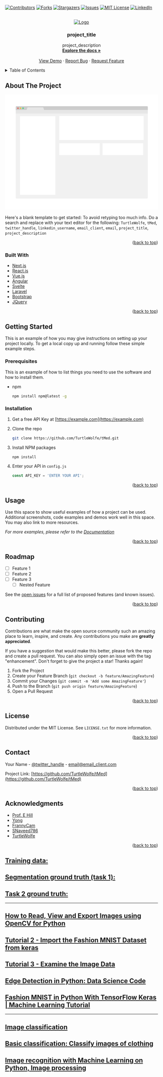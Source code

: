 <div id="top"></div>
<!--
*** Thanks for checking out the Best-README-Template. If you have a suggestion
*** that would make this better, please fork the repo and create a pull request
*** or simply open an issue with the tag "enhancement".
*** Don't forget to give the project a star!
*** Thanks again! Now go create something AMAZING! :D
-->

<!-- PROJECT SHIELDS -->
<!--
*** I'm using markdown "reference style" links for readability.
*** Reference links are enclosed in brackets [ ] instead of parentheses ( ).
*** See the bottom of this document for the declaration of the reference variables
*** for contributors-url, forks-url, etc. This is an optional, concise syntax you may use.
*** https://www.markdownguide.org/basic-syntax/#reference-style-links
-->
[![Contributors][contributors-shield]][contributors-url]
[![Forks][forks-shield]][forks-url]
[![Stargazers][stars-shield]][stars-url]
[![Issues][issues-shield]][issues-url]
[![MIT License][license-shield]][license-url]
[![LinkedIn][linkedin-shield]][linkedin-url]

<!-- PROJECT LOGO -->
<br />
<div align="center">
  <a href="https://github.com/TurtleWolfe/tMed">
    <!-- <img src="./Best-README-Template-master/images/logo.png" alt="Logo" width="80" height="80"> -->
        <img src="https://github.com/TurtleWolfe/tMed/blob/main/Best-README-Template-master/images/logo.png?raw=true" alt="Logo" width="80" height="80">
  </a>

<h3 align="center">project_title</h3>

  <p align="center">
    project_description
    <br />
    <a href="https://github.com/TurtleWolfe/tMed"><strong>Explore the docs »</strong></a>
    <br />
    <br />
    <a href="https://github.com/TurtleWolfe/tMed">View Demo</a>
    ·
    <a href="https://github.com/TurtleWolfe/tMed/issues">Report Bug</a>
    ·
    <a href="https://github.com/TurtleWolfe/tMed/issues">Request Feature</a>
  </p>
</div>

<!-- TABLE OF CONTENTS -->
<details>
  <summary>Table of Contents</summary>
  <ol>
    <li>
      <a href="#about-the-project">About The Project</a>
      <ul>
        <li><a href="#built-with">Built With</a></li>
      </ul>
    </li>
    <li>
      <a href="#getting-started">Getting Started</a>
      <ul>
        <li><a href="#prerequisites">Prerequisites</a></li>
        <li><a href="#installation">Installation</a></li>
      </ul>
    </li>
    <li><a href="#usage">Usage</a></li>
    <li><a href="#roadmap">Roadmap</a></li>
    <li><a href="#contributing">Contributing</a></li>
    <li><a href="#license">License</a></li>
    <li><a href="#contact">Contact</a></li>
    <li><a href="#acknowledgments">Acknowledgments</a></li>
  </ol>
</details>

<!-- ABOUT THE PROJECT -->
## About The Project

[![Product Name Screen Shot][product-screenshot]](https://example.com)

Here's a blank template to get started: To avoid retyping too much info. Do a search and replace with your text editor for the following: `TurtleWolfe`, `tMed`, `twitter_handle`, `linkedin_username`, `email_client`, `email`, `project_title`, `project_description`

<p align="right">(<a href="#top">back to top</a>)</p>

### Built With

* [Next.js](https://nextjs.org/)
* [React.js](https://reactjs.org/)
* [Vue.js](https://vuejs.org/)
* [Angular](https://angular.io/)
* [Svelte](https://svelte.dev/)
* [Laravel](https://laravel.com)
* [Bootstrap](https://getbootstrap.com)
* [JQuery](https://jquery.com)

<p align="right">(<a href="#top">back to top</a>)</p>

<!-- GETTING STARTED -->
## Getting Started

This is an example of how you may give instructions on setting up your project locally.
To get a local copy up and running follow these simple example steps.

### Prerequisites

This is an example of how to list things you need to use the software and how to install them.

* npm

  ```sh
  npm install npm@latest -g
  ```

### Installation

1. Get a free API Key at [https://example.com](https://example.com)
2. Clone the repo

   ```sh
   git clone https://github.com/TurtleWolfe/tMed.git
   ```

3. Install NPM packages

   ```sh
   npm install
   ```

4. Enter your API in `config.js`

   ```js
   const API_KEY = 'ENTER YOUR API';
   ```

<p align="right">(<a href="#top">back to top</a>)</p>

<!-- USAGE EXAMPLES -->
## Usage

Use this space to show useful examples of how a project can be used. Additional screenshots, code examples and demos work well in this space. You may also link to more resources.

_For more examples, please refer to the [Documentation](https://example.com)_

<p align="right">(<a href="#top">back to top</a>)</p>

<!-- ROADMAP -->
## Roadmap

- [ ] Feature 1
- [ ] Feature 2
- [ ] Feature 3
    - [ ] Nested Feature

See the [open issues](https://github.com/TurtleWolfe/tMed/issues) for a full list of proposed features (and known issues).

<p align="right">(<a href="#top">back to top</a>)</p>

<!-- CONTRIBUTING -->
## Contributing

Contributions are what make the open source community such an amazing place to learn, inspire, and create. Any contributions you make are **greatly appreciated**.

If you have a suggestion that would make this better, please fork the repo and create a pull request. You can also simply open an issue with the tag "enhancement".
Don't forget to give the project a star! Thanks again!

1. Fork the Project
2. Create your Feature Branch (`git checkout -b feature/AmazingFeature`)
3. Commit your Changes (`git commit -m 'Add some AmazingFeature'`)
4. Push to the Branch (`git push origin feature/AmazingFeature`)
5. Open a Pull Request

<p align="right">(<a href="#top">back to top</a>)</p>

<!-- LICENSE -->
## License

Distributed under the MIT License. See `LICENSE.txt` for more information.

<p align="right">(<a href="#top">back to top</a>)</p>

<!-- CONTACT -->
## Contact

Your Name - [@twitter_handle](https://twitter.com/twitter_handle) - email@email_client.com

Project Link: [https://github.com/TurtleWolfe/tMed](https://github.com/TurtleWolfe/tMed)

<p align="right">(<a href="#top">back to top</a>)</p>

<!-- ACKNOWLEDGMENTS -->
## Acknowledgments

* [Prof. E Hill](https://github.com/emhill "notes")
* [Yong](https://github.com/ponpenw "notes")
* [FrannyCam](https://github.com/frannycam "notes")
* [SNaveed786](https://github.com/SNaveed786 "notes")
* [TurtleWolfe](https://github.com/TurtleWolfe "notes")

<p align="right">(<a href="#top">back to top</a>)</p>

## [Training data:](https://isic-challenge-data.s3.amazonaws.com/2018/ISIC2018_Task1-2_Training_Input.zip "10.4 GB Training Data")  

## [Segmentation ground truth (task 1):](https://isic-challenge-data.s3.amazonaws.com/2018/ISIC2018_Task1_Training_GroundTruth.zip "26 MB Training Ground Truth")  

## [Task 2 ground truth:](https://isic-challenge-data.s3.amazonaws.com/2018/ISIC2018_Task2_Training_GroundTruth_v3.zip "33 MB Training Ground Truth")  

___

## [How to Read, View and Export Images using OpenCV for Python](https://youtu.be/6yA5S9B2Z60 "In this video you'll learn how to: 1. Read in images into Python using OpenCV 2. Visualise images inside a Jupyter Notebook with Matplotlib 3. Write out transformed images")  

## [Tutorial 2 - Import the Fashion MNIST Dataset from keras](https://www.youtube.com/watch?v=HI5Cl36k8wo "This is Tutorial 2 of our series of Tensor Flow Tutorials for Machine Learning and Data Science. Here, we would import the Fashion MNIST dataset which comes with keras.")

## [Tutorial 3 - Examine the Image Data](https://www.youtube.com/watch?v=l2Rw5HZGESsa "This is Tutorial 3 of our series of Tensor Flow Tutorials for Machine Learning and Data Science. In this tutorial, we would examine the image dataset. We would also split the data into training and test datasets.")

## [Edge Detection in Python: Data Science Code](https://youtu.be/PiErX7Y-ho0 "Detecting the edges of an image using python!")

## [Fashion MNIST in Python With TensorFlow Keras | Machine Learning Tutorial](https://youtu.be/KDUnfk14aGk "In this video, I'll kick off talking about Machine Learning in depth. If you see any mistakes do point them out as I am still trying to learn more myself. Thx")

___

## [Image classification](https://www.tensorflow.org/tutorials/images/classification "Image classification")

## [Basic classification: Classify images of clothing](https://www.tensorflow.org/tutorials/keras/classification "Basic classification: Classify images of clothing")

## [Image recognition with Machine Learning on Python, Image processing](https://towardsdatascience.com/image-recognition-with-machine-learning-on-python-image-processing-3abe6b158e9a "Medium Image recognition with Machine Learning on Python, Image processing")

<!-- MARKDOWN LINKS & IMAGES -->
<!-- https://www.markdownguide.org/basic-syntax/#reference-style-links -->
[contributors-shield]: https://img.shields.io/github/contributors/TurtleWolfe/tMed.svg?style=for-the-badge
[contributors-url]: https://github.com/TurtleWolfe/tMed/graphs/contributors
[forks-shield]: https://img.shields.io/github/forks/TurtleWolfe/tMed.svg?style=for-the-badge
[forks-url]: https://github.com/TurtleWolfe/tMed/network/members
[stars-shield]: https://img.shields.io/github/stars/TurtleWolfe/tMed.svg?style=for-the-badge
[stars-url]: https://github.com/TurtleWolfe/tMed/stargazers
[issues-shield]: https://img.shields.io/github/issues/TurtleWolfe/tMed.svg?style=for-the-badge
[issues-url]: https://github.com/TurtleWolfe/tMed/issues
[license-shield]: https://img.shields.io/github/license/TurtleWolfe/tMed.svg?style=for-the-badge
[license-url]: https://github.com/TurtleWolfe/tMed/blob/master/LICENSE.txt
[linkedin-shield]: https://img.shields.io/badge/-LinkedIn-black.svg?style=for-the-badge&logo=linkedin&colorB=555
[linkedin-url]: https://linkedin.com/in/linkedin_username
[product-screenshot]: ./Best-README-Template-master/images/screenshot.png

